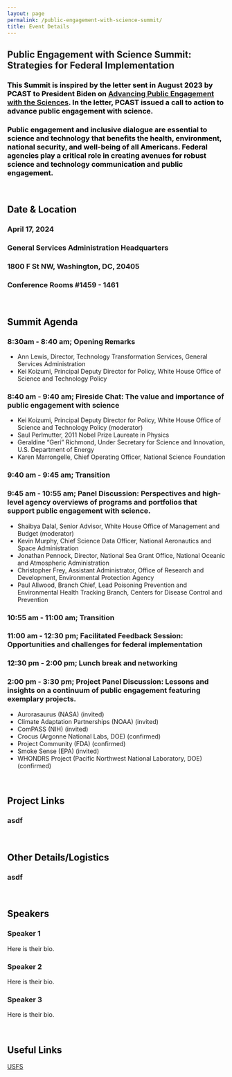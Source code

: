 ```yaml
---
layout: page
permalink: /public-engagement-with-science-summit/
title: Event Details
---
```


## Public Engagement with Science Summit:<br>Strategies for Federal Implementation

### <span style="color:#000000">This Summit is inspired by the letter sent in August 2023 by PCAST to President Biden on [Advancing Public Engagement with the Sciences](https://www.whitehouse.gov/wp-content/uploads/2023/08/PCAST_Science-Engagement-Letter_August2023.pdf). In the letter, PCAST issued a call to action to advance public engagement with science. </span>
### <span style="color:#000000">Public engagement and inclusive dialogue are essential to science and technology that benefits the health, environment, national security, and well-being of all Americans. Federal agencies play a critical role in creating avenues for robust science and technology communication and public engagement.</span>

<br>

## <span style="color:#000000">Date & Location</span>
### April 17, 2024<br>
### General Services Administration Headquarters<br>
### 1800 F St NW, Washington, DC, 20405
### Conference Rooms #1459 - 1461

<br>

## <span style="color:#000000">Summit Agenda</span>
### 8:30am - 8:40 am; Opening Remarks
- Ann Lewis, Director, Technology Transformation Services, General Services Administration
- Kei Koizumi, Principal Deputy Director for Policy, White House Office of Science and Technology Policy
  
### 8:40 am - 9:40 am; Fireside Chat: The value and importance of public engagement with science
- Kei Koizumi, Principal Deputy Director for Policy, White House Office of  Science and Technology Policy (moderator)
- Saul Perlmutter, 2011 Nobel Prize Laureate in Physics
- Geraldine “Geri” Richmond, Under Secretary for Science and Innovation, U.S. Department of Energy
- Karen Marrongelle, Chief Operating Officer, National Science Foundation
  
### 9:40 am - 9:45 am; Transition
### 9:45 am - 10:55 am; Panel Discussion: Perspectives and high-level agency overviews of programs and portfolios that support public engagement with science.
- Shaibya Dalal, Senior Advisor, White House Office of Management and Budget (moderator)
- Kevin Murphy, Chief Science Data Officer, National Aeronautics and Space Administration
- Jonathan Pennock, Director, National Sea Grant Office, National Oceanic and Atmospheric Administration
- Christopher Frey, Assistant Administrator, Office of Research and Development, Environmental Protection Agency
- Paul Allwood, Branch Chief, Lead Poisoning Prevention and Environmental Health Tracking Branch, Centers for Disease Control and Prevention
  
### 10:55 am - 11:00 am; Transition
### 11:00 am - 12:30 pm; Facilitated Feedback Session: Opportunities and challenges for federal implementation
### 12:30 pm - 2:00 pm; Lunch break and networking
### 2:00 pm - 3:30 pm; Project Panel Discussion: Lessons and insights on a continuum of public engagement featuring exemplary projects.
- Aurorasaurus (NASA) (invited)
- Climate Adaptation Partnerships (NOAA) (invited)
- ComPASS (NIH) (invited)
- Crocus (Argonne National Labs, DOE) (confirmed)
- Project Community (FDA) (confirmed)
- Smoke Sense (EPA) (invited)
- WHONDRS Project (Pacific Northwest National Laboratory, DOE) (confirmed)


<br>

## <span style="color:#000000">Project Links</span>
### asdf

<br>

## <span style="color:#000000">Other Details/Logistics</span>
### asdf

<br>

## <span style="color:#000000">Speakers</span>
### Speaker 1
  <p>Here is their bio.</p>

### Speaker 2
  <p>Here is their bio.</p>


### Speaker 3
  <p>Here is their bio.</p>

<br>

## <span style="color:#000000">Useful Links</span>

[USFS](https://www.citizenscience.gov/catalog/usfs)

